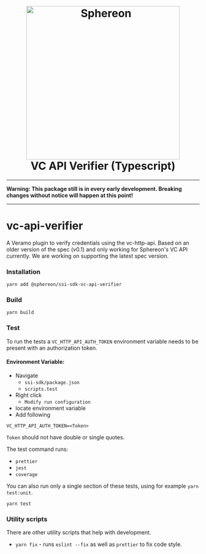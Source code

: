 <!--suppress HtmlDeprecatedAttribute -->
<h1 align="center">
  <br>
  <a href="https://www.sphereon.com"><img src="https://sphereon.com/content/themes/sphereon/assets/img/logo.svg" alt="Sphereon" width="400"></a>
  <br>VC API Verifier (Typescript) 
  <br>
</h1>

---

**Warning: This package still is in every early development. Breaking changes without notice will happen at this point!**

---

# vc-api-verifier

A Veramo plugin to verify credentials using the vc-http-api. Based on an older version of the spec (v0.1) and only working for Sphereon's VC API currently. We are working on supporting the latest spec version.

### Installation

```shell
yarn add @sphereon/ssi-sdk-vc-api-verifier
```

### Build

```shell
yarn build
```

### Test
To run the tests a `VC_HTTP_API_AUTH_TOKEN` environment variable needs to be present with an authorization token.

#### Environment Variable:

- Navigate
    - `ssi-sdk/package.json`
    - `scripts.test`
- Right click
    - `Modify run configuration`
- locate environment variable
- Add following
```
VC_HTTP_API_AUTH_TOKEN=<Token>
```

`Token` should not have double or single quotes.

The test command runs:

- `prettier`
- `jest`
- `coverage`

You can also run only a single section of these tests, using for example `yarn test:unit`.

```shell
yarn test
```

### Utility scripts

There are other utility scripts that help with development.

- `yarn fix` - runs `eslint --fix` as well as `prettier` to fix code style.
